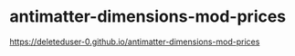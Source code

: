 # antimatter-dimensions-mod-prices
https://deleteduser-0.github.io/antimatter-dimensions-mod-prices

